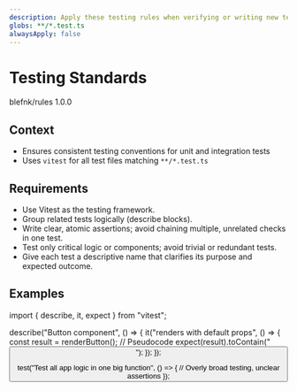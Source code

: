 ```yaml
---
description: Apply these testing rules when verifying or writing new test suites to ensure quality and coverage
globs: **/*.test.ts
alwaysApply: false
---
```


# Testing Standards

<author>blefnk/rules</author>
<version>1.0.0</version>

## Context

- Ensures consistent testing conventions for unit and integration tests
- Uses `vitest` for all test files matching `**/*.test.ts`

## Requirements

- Use Vitest as the testing framework.
- Group related tests logically (describe blocks).
- Write clear, atomic assertions; avoid chaining multiple, unrelated checks in one test.
- Test only critical logic or components; avoid trivial or redundant tests.
- Give each test a descriptive name that clarifies its purpose and expected outcome.

## Examples

<example>
  import { describe, it, expect } from "vitest";

  describe("Button component", () => {
    it("renders with default props", () => {
      const result = renderButton(); // Pseudocode
      expect(result).toContain("<button>");
    });
  });
</example>

<example type="invalid">
  test("Test all app logic in one big function", () => {
    // Overly broad testing, unclear assertions
  });
</example>
